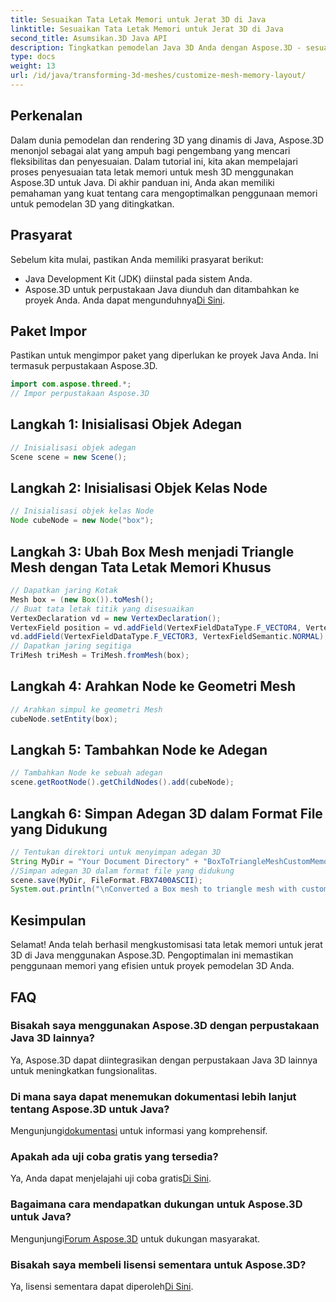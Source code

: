 ```yaml
---
title: Sesuaikan Tata Letak Memori untuk Jerat 3D di Java
linktitle: Sesuaikan Tata Letak Memori untuk Jerat 3D di Java
second_title: Asumsikan.3D Java API
description: Tingkatkan pemodelan Java 3D Anda dengan Aspose.3D - sesuaikan tata letak memori untuk kinerja optimal. Ikuti panduan langkah demi langkah kami sekarang!
type: docs
weight: 13
url: /id/java/transforming-3d-meshes/customize-mesh-memory-layout/
---
```

## Perkenalan
Dalam dunia pemodelan dan rendering 3D yang dinamis di Java, Aspose.3D menonjol sebagai alat yang ampuh bagi pengembang yang mencari fleksibilitas dan penyesuaian. Dalam tutorial ini, kita akan mempelajari proses penyesuaian tata letak memori untuk mesh 3D menggunakan Aspose.3D untuk Java. Di akhir panduan ini, Anda akan memiliki pemahaman yang kuat tentang cara mengoptimalkan penggunaan memori untuk pemodelan 3D yang ditingkatkan.
## Prasyarat
Sebelum kita mulai, pastikan Anda memiliki prasyarat berikut:
- Java Development Kit (JDK) diinstal pada sistem Anda.
-  Aspose.3D untuk perpustakaan Java diunduh dan ditambahkan ke proyek Anda. Anda dapat mengunduhnya[Di Sini](https://releases.aspose.com/3d/java/).
## Paket Impor
Pastikan untuk mengimpor paket yang diperlukan ke proyek Java Anda. Ini termasuk perpustakaan Aspose.3D.
```java
import com.aspose.threed.*;
// Impor perpustakaan Aspose.3D
```
## Langkah 1: Inisialisasi Objek Adegan
```java
// Inisialisasi objek adegan
Scene scene = new Scene();
```
## Langkah 2: Inisialisasi Objek Kelas Node
```java
// Inisialisasi objek kelas Node
Node cubeNode = new Node("box");
```
## Langkah 3: Ubah Box Mesh menjadi Triangle Mesh dengan Tata Letak Memori Khusus
```java
// Dapatkan jaring Kotak
Mesh box = (new Box()).toMesh();
// Buat tata letak titik yang disesuaikan
VertexDeclaration vd = new VertexDeclaration();
VertexField position = vd.addField(VertexFieldDataType.F_VECTOR4, VertexFieldSemantic.POSITION);
vd.addField(VertexFieldDataType.F_VECTOR3, VertexFieldSemantic.NORMAL);
// Dapatkan jaring segitiga
TriMesh triMesh = TriMesh.fromMesh(box);
```
## Langkah 4: Arahkan Node ke Geometri Mesh
```java
// Arahkan simpul ke geometri Mesh
cubeNode.setEntity(box);
```
## Langkah 5: Tambahkan Node ke Adegan
```java
// Tambahkan Node ke sebuah adegan
scene.getRootNode().getChildNodes().add(cubeNode);
```
## Langkah 6: Simpan Adegan 3D dalam Format File yang Didukung
```java
// Tentukan direktori untuk menyimpan adegan 3D
String MyDir = "Your Document Directory" + "BoxToTriangleMeshCustomMemoryLayoutScene.fbx";
//Simpan adegan 3D dalam format file yang didukung
scene.save(MyDir, FileFormat.FBX7400ASCII);
System.out.println("\nConverted a Box mesh to triangle mesh with custom memory layout of the vertex successfully.\nFile saved at " + MyDir);
```
## Kesimpulan
Selamat! Anda telah berhasil mengkustomisasi tata letak memori untuk jerat 3D di Java menggunakan Aspose.3D. Pengoptimalan ini memastikan penggunaan memori yang efisien untuk proyek pemodelan 3D Anda.
## FAQ
### Bisakah saya menggunakan Aspose.3D dengan perpustakaan Java 3D lainnya?
Ya, Aspose.3D dapat diintegrasikan dengan perpustakaan Java 3D lainnya untuk meningkatkan fungsionalitas.
### Di mana saya dapat menemukan dokumentasi lebih lanjut tentang Aspose.3D untuk Java?
 Mengunjungi[dokumentasi](https://reference.aspose.com/3d/java/) untuk informasi yang komprehensif.
### Apakah ada uji coba gratis yang tersedia?
 Ya, Anda dapat menjelajahi uji coba gratis[Di Sini](https://releases.aspose.com/).
### Bagaimana cara mendapatkan dukungan untuk Aspose.3D untuk Java?
 Mengunjungi[Forum Aspose.3D](https://forum.aspose.com/c/3d/18) untuk dukungan masyarakat.
### Bisakah saya membeli lisensi sementara untuk Aspose.3D?
 Ya, lisensi sementara dapat diperoleh[Di Sini](https://purchase.aspose.com/temporary-license/).